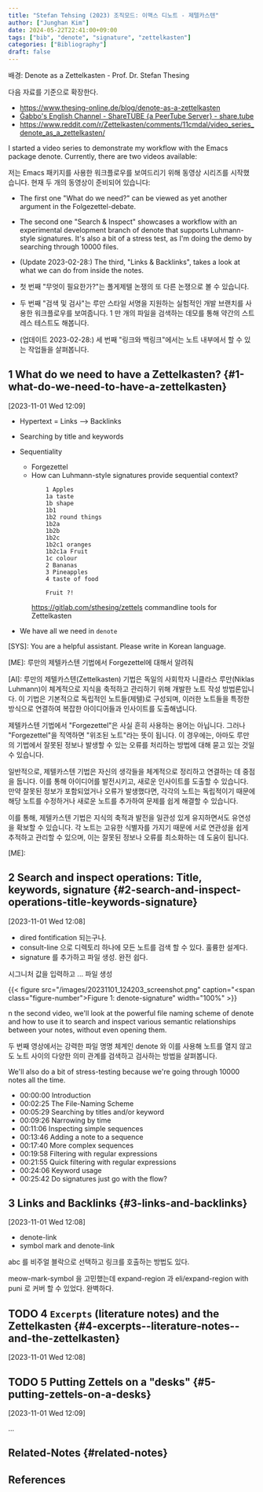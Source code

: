 ```yaml
---
title: "Stefan Tehsing (2023) 조직모드: 이맥스 디노트 - 제텔카스텐"
author: ["Junghan Kim"]
date: 2024-05-22T22:41:00+09:00
tags: ["bib", "denote", "signature", "zettelkasten"]
categories: ["Bibliography"]
draft: false
---
```


배경: Denote as a Zettelkasten - Prof. Dr. Stefan Thesing

다음 자료를 기준으로 확장한다.

-   <https://www.thesing-online.de/blog/denote-as-a-zettelkasten>
-   [Ĝabbo's English Channel - ShareTUBE {a PeerTube Server} - share.tube](https://share.tube/c/gxabbo_english/videos)
-   <https://www.reddit.com/r/Zettelkasten/comments/11cmdal/video_series_denote_as_a_zettelkasten/>

I started a video series to demonstrate my workflow with the Emacs package denote. Currently, there are two videos available:

저는 Emacs 패키지를 사용한 워크플로우를 보여드리기 위해 동영상 시리즈를 시작했습니다. 현재 두 개의 동영상이 준비되어 있습니다:

-   The first one "What do we need?" can be viewed as yet another argument in the Folgezettel-debate.
-   The second one "Search &amp; Inspect" showcases a workflow with an experimental development branch of denote that supports Luhmann-style signatures. It's also a bit of a stress test, as I'm doing the demo by searching through 10000 files.
-   (Update 2023-02-28:) The third, "Links &amp; Backlinks", takes a look at what we can do from inside the notes.

-   첫 번째 "무엇이 필요한가?"는 폴게제텔 논쟁의 또 다른 논쟁으로 볼 수 있습니다.
-   두 번째 "검색 및 검사"는 루만 스타일 서명을 지원하는 실험적인 개발 브랜치를 사용한 워크플로우를 보여줍니다. 1 만 개의 파일을 검색하는 데모를 통해 약간의 스트레스 테스트도 해봅니다.
-   (업데이트 2023-02-28:) 세 번째 "링크와 백링크"에서는 노트 내부에서 할 수 있는 작업들을 살펴봅니다.


## 1 What do we need to have a Zettelkasten? {#1-what-do-we-need-to-have-a-zettelkasten}

<span class="timestamp-wrapper"><span class="timestamp">[2023-11-01 Wed 12:09]</span></span>

-   Hypertext = Links --&gt; Backlinks
-   Searching by title and keywords
-   Sequentiality
    -   Forgezettel
    -   How can Luhmann-style signatures provide sequential context?
        ```text
            1 Apples
            1a taste
            1b shape
            1b1
            1b2 round things
            1b2a
            1b2b
            1b2c
            1b2c1 oranges
            1b2c1a Fruit
            1c colour
            2 Bananas
            3 Pineapples
            4 taste of food

            Fruit ?!
        ```
        <https://gitlab.com/sthesing/zettels> commandline tools for Zettelkasten

-   We have all we need in `denote`

<div class="ai">

[SYS]: You are a helpful assistant. Please write in Korean language.

[ME]: 루만의 제텔카스텐 기법에서 Forgezettel에 대해서 알려줘

[AI]: 루만의 제텔카스텐(Zettelkasten) 기법은 독일의 사회학자 니클라스 루만(Niklas Luhmann)이 체계적으로 지식을 축적하고 관리하기 위해 개발한 노트 작성 방법론입니다. 이 기법은 기본적으로 독립적인 노트들(제텔)로 구성되며, 이러한 노트들을 특정한 방식으로 연결하여 복잡한 아이디어들과 인사이트를 도출해냅니다.

제텔카스텐 기법에서 "Forgezettel"은 사실 흔히 사용하는 용어는 아닙니다. 그러나 "Forgezettel"을 직역하면 "위조된 노트"라는 뜻이 됩니다. 이 경우에는, 아마도 루만의 기법에서 잘못된 정보나 발생할 수 있는 오류를 처리하는 방법에 대해 묻고 있는 것일 수 있습니다.

일반적으로, 제텔카스텐 기법은 자신의 생각들을 체계적으로 정리하고 연결하는 데 중점을 둡니다. 이를 통해 아이디어를 발전시키고, 새로운 인사이트를 도출할 수 있습니다. 만약 잘못된 정보가 포함되었거나 오류가 발생했다면, 각각의 노트는 독립적이기 때문에 해당 노트를 수정하거나 새로운 노트를 추가하여 문제를 쉽게 해결할 수 있습니다.

이를 통해, 제텔카스텐 기법은 지식의 축적과 발전을 일관성 있게 유지하면서도 유연성을 확보할 수 있습니다. 각 노트는 고유한 식별자를 가지기 때문에 서로 연관성을 쉽게 추적하고 관리할 수 있으며, 이는 잘못된 정보나 오류를 최소화하는 데 도움이 됩니다.

[ME]:

</div>


## 2 Search and inspect operations: Title, keywords, signature {#2-search-and-inspect-operations-title-keywords-signature}

<span class="timestamp-wrapper"><span class="timestamp">[2023-11-01 Wed 12:08]</span></span>

-   dired fontification 되는구나.
-   consult-line 으로 디렉토리 하나에 모든 노트를 검색 할 수 있다. 훌륭한 설계다.
-   signature 를 추가하고 파일 생성. 완전 쉽다.

시그니처 값을 입력하고 ... 파일 생성

{{< figure src="/images/20231101_124203_screenshot.png" caption="<span class=\"figure-number\">Figure 1: </span>denote-signature" width="100%" >}}

n the second video, we'll look at the powerful file naming scheme of denote and how to use it to search and inspect various semantic relationships between your notes, without even opening them.

두 번째 영상에서는 강력한 파일 명명 체계인 denote 와 이를 사용해 노트를 열지 않고도 노트 사이의 다양한 의미 관계를 검색하고 검사하는 방법을 살펴봅니다.

We'll also do a bit of stress-testing because we're going through 10000 notes all the time.

-   00:00:00 Introduction
-   00:02:25 The File-Naming Scheme
-   00:05:29 Searching by titles and/or keyword
-   00:09:26 Narrowing by time
-   00:11:06 Inspecting simple sequences
-   00:13:46 Adding a note to a sequence
-   00:17:40 More complex sequences
-   00:19:58 Filtering with regular expressions
-   00:21:55 Quick filtering with regular expressions
-   00:24:06 Keyword usage
-   00:25:42 Do signatures just go with the flow?


## 3 Links and Backlinks {#3-links-and-backlinks}

<span class="timestamp-wrapper"><span class="timestamp">[2023-11-01 Wed 12:08]</span></span>

-   denote-link
-   symbol mark and denote-link

abc 를 비주얼 블락으로 선택하고 링크를 호출하는 방법도 있다.

meow-mark-symbol 을 고민했는데 expand-region 과 eli/expand-region with puni 로 커버 할 수 있었다. 완벽하다.


## <span class="org-todo todo TODO">TODO</span> 4 `Excerpts` (literature notes) and the Zettelkasten {#4-excerpts--literature-notes--and-the-zettelkasten}

<span class="timestamp-wrapper"><span class="timestamp">[2023-11-01 Wed 12:08]</span></span>


## <span class="org-todo todo TODO">TODO</span> 5 Putting Zettels on a "desks" {#5-putting-zettels-on-a-desks}

<span class="timestamp-wrapper"><span class="timestamp">[2023-11-01 Wed 12:09]</span></span>

...


## Related-Notes {#related-notes}

## References

<style>.csl-entry{text-indent: -1.5em; margin-left: 1.5em;}</style><div class="csl-bib-body">
</div>
